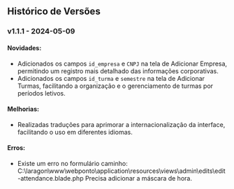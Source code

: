 ## Histórico de Versões

### v1.1.1 - 2024-05-09
#### Novidades:
- Adicionados os campos `id_empresa` e `CNPJ` na tela de Adicionar Empresa, permitindo um registro mais detalhado das informações corporativas.
- Adicionados os campos `id_turma` e `semestre` na tela de Adicionar Turmas, facilitando a organização e o gerenciamento de turmas por períodos letivos.

#### Melhorias:
- Realizadas traduções para aprimorar a internacionalização da interface, facilitando o uso em diferentes idiomas.

#### Erros:
- Existe um erro no formulário caminho: C:\laragon\www\webponto\application\resources\views\admin\edits\edit-attendance.blade.php
Precisa adicionar a máscara de hora.
